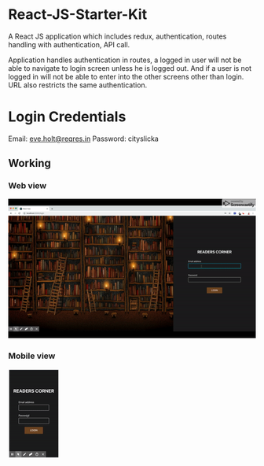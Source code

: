 # React-JS-Starter-Kit
A React JS application which includes redux, authentication, routes handling with authentication, API call.

Application handles authentication in routes, a logged in user will not be able to navigate to login screen unless he is logged out. And if a user is not logged in will not be able to enter into the other screens other than login. URL also restricts the same authentication.

# Login Credentials
  Email: eve.holt@reqres.in
  Password: cityslicka
  
## Working
  ### Web view
  ![](react-js-web.gif)
  
  ### Mobile view
  ![](react-js-app.gif)
